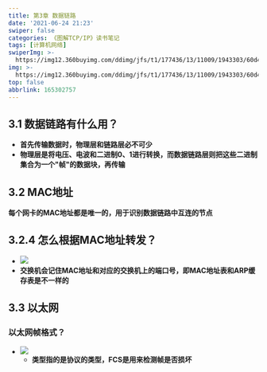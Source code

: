 ```yaml
---
title: 第3章 数据链路
date: '2021-06-24 21:23'
swiper: false
categories: 《图解TCP/IP》读书笔记
tags: [计算机网络]
swiperImg: >-
  https://img12.360buyimg.com/ddimg/jfs/t1/177436/13/11009/1943303/60d4902eE8e7233b3/3d86676b88f134ce.jpg
img: >-
  https://img12.360buyimg.com/ddimg/jfs/t1/177436/13/11009/1943303/60d4902eE8e7233b3/3d86676b88f134ce.jpg
top: false
abbrlink: 165302757
---
```

## 3.1 数据链路有什么用？

- **首先传输数据时，物理层和链路层必不可少**
- **物理层是将电压、电波和二进制0、1进行转换，而数据链路层则把这些二进制集合为一个"帧"的数据块，再传输**

## 3.2 MAC地址
**每个网卡的MAC地址都是唯一的，用于识别数据链路中互连的节点**
## 3.2.4 怎么根据MAC地址转发？

- ![](https://img12.360buyimg.com/ddimg/jfs/t1/192683/17/9895/275450/60d48d88E07e3eceb/d130143a31957709.jpg)
- **交换机会记住MAC地址和对应的交换机上的端口号，即MAC地址表和ARP缓存表是不一样的**
## 3.3 以太网
### 以太网帧格式？

- ![](https://img12.360buyimg.com/ddimg/jfs/t1/176740/10/16716/51432/60d48f0cE509259e1/2fad6921e646f5dd.jpg)
   - **类型指的是协议的类型，FCS是用来检测帧是否损坏**
